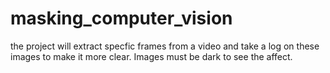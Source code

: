 # masking_computer_vision 
the project will extract specfic frames from a video and take a log on these images to make it more clear. Images must be dark to see the affect.
